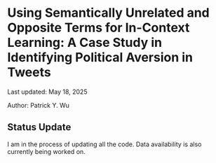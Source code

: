 # Using Semantically Unrelated and Opposite Terms for In-Context Learning: A Case Study in Identifying Political Aversion in Tweets

Last updated: May 18, 2025

Author: Patrick Y. Wu

## Status Update
I am in the process of updating all the code. Data availability is also currently being worked on. 